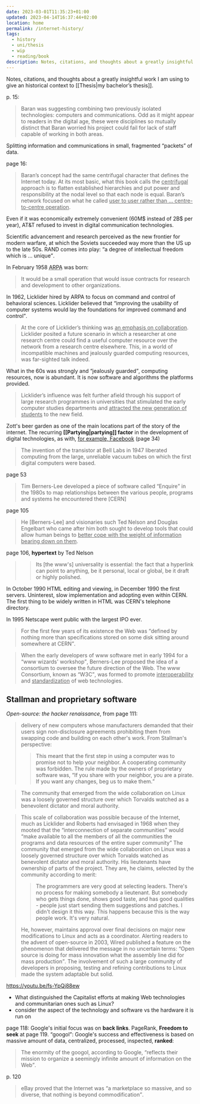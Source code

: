 ```yaml
---
date: 2023-03-01T11:35:23+01:00
updated: 2023-04-14T16:37:44+02:00
location: home
permalink: /internet-history/
tags:
  - history
  - uni/thesis
  - wip
  - reading/book
description: Notes, citations, and thoughts about a greatly insightful work I am using for my bachelor’s thesis.
---
```

Notes, citations, and thoughts about a greatly insightful work I am using to give an historical context to [[Thesis|my bachelor’s thesis]].

p. 15:

> Baran was suggesting combining two previously isolated technologies: computers and communications. Odd as it might appear to readers in the digital age, these were disciplines so mutually distinct that Baran worried his project could fail for lack of staff capable of working in both areas.

Splitting information and communications in small, fragmented <q>packets</q> of data.

page 16:

> Baran’s concept had the same centrifugal character that defines the Internet today. At its most basic, what this book calls the <u>centrifugal</u> approach is to flatten established hierarchies and put power and responsibility at the nodal level so that each node is equal. Baran’s network focused on what he called <u>user to user rather than … centre-to-centre operation</u>.

Even if it was economically extremely convenient (60M$ instead of 2B$ per year), AT&T refused to invest in digital communication technologies.

Scientific advancement and research perceived as the new frontier for modern warfare, at which the Soviets succeeded way more than the US up to the late 50s. RAND comes into play: <q>a degree of intellectual freedom which is … unique</q>.

In February 1958 <abbr title='Advanced Research Projects Agency'>ARPA</abbr> was born:

> It would be a small operation that would issue contracts for research and development to other organizations.

In 1962, Licklider hired by ARPA to focus on command and control of behavioral sciences. Licklider believed that <q>improving the usability of computer systems would lay the foundations for improved command and control</q>.

> At the core of Licklider’s thinking was <u>an emphasis on collaboration</u>. Licklider posited a future scenario in which a researcher at one research centre could find a useful computer resource over the network from a research centre elsewhere. This, in a world of incompatible machines and jealously guarded computing resources, was far-sighted talk indeed.

What in the 60s was strongly and <q>jealously guarded</q>, computing resources, now is abundant. It is now software and algorithms the platforms provided.

> Licklider’s influence was felt further afield through his support of large research programmes in universities that stimulated the early computer studies departments and <u>attracted the new generation of students</u> to the new field.

Zott's beer garden as one of the main locations part of the story of the internet. The recurring **[[Partying|partying]] factor** in the development of digital technologies, as with, [for example, Facebook](https://wired.com/story/sex-beer-and-coding-inside-facebooks-wild-early-days 'Sex, Beer, and Coding: Inside Facebook’s Wild Early Days in Palo Alto | WIRED') (page 34)

> The invention of the transistor at Bell Labs in 1947 liberated computing from the large, unreliable vacuum tubes on which the first digital computers were based.

page 53

> Tim Berners-Lee developed a piece of software called <q>Enquire</q> in the 1980s to map relationships between the various people, programs and systems he encountered there \[CERN\]

page 105

> He \[Berners-Lee\] and visionaries such Ted Nelson and Douglas Engelbart who came after him both sought to develop tools that could allow human beings to <u>better cope with the weight of information bearing down on them</u>.

page 106, **hypertext** by Ted Nelson

> > Its \[the www's\] universality is essential: the fact that a hyperlink can point to anything, be it personal, local or global, be it draft or highly polished.

In October 1990 HTML editing and viewing, in December 1990 the first servers. Uninterest, slow implementation and adopting even within CERN. The first thing to be widely written in HTML was CERN's telephone directory.

In 1995 Netscape went public with the largest IPO ever.

> For the first few years of its existence the Web was <q>defined by nothing more than specifications stored on some disk sitting around somewhere at CERN</q>.

> When the early developers of www software met in early 1994 for a <q>www wizards' workshop</q>, Berners-Lee proposed the idea of a consortium to oversee the future direction of the Web. The www Consortium, known as <q>W3C</q>, was formed to promote <u class='double'>interoperability</u> and <u>standardization</u> of web technologies.

## Stallman and proprietary software

<cite>Open-source: the hacker renaissance</cite>, from page 111:

> delivery of new computers whose manufacturers demanded that their users sign non-disclosure agreements prohibiting them from swapping code and building on each other's work. From Stallman's perspective:
>
> > This meant that the first step in using a computer was to promise not to help your neighbor. A cooperating community was forbidden. The rule made by the owners of proprietary software was, <q>If you share with your neighbor, you are a pirate. If you want any changes, beg us to make them.</q>

> The community that emerged from the wide collaboration on Linux was a loosely governed structure over which Torvalds watched as a benevolent dictator and moral authority.

> This scale of collaboration was possible because of the Internet, much as Licklider and Roberts had envisaged in 1968 when they mooted that the <q>interconnection of separate communities</q> would <q>make available to all the members of all the communities the programs and data resources of the entire super community</q> The community that emerged from the wide collaboration on Linux was a loosely governed structure over which Torvalds watched as benevolent dictator and moral authority. His lieutenants have ownership of parts of the project.
They are, he claims, selected by the community according to merit:
>
> > The programmers are very good at selecting leaders. There's no process for making somebody a lieutenant. But somebody who gets things done, shows good taste, and has good qualities - people just start sending them suggestions and patches. I didn't design it this way. This happens because this is the way people work. It's very natural.
>
> He, however, maintains approval over final decisions on major new modifications to Linux and acts as a coordinator. Alerting readers to the advent of open-source in 2003, Wired published a feature on the phenomenon that delivered the message in no uncertain terms: <q>Open source is doing for mass innovation what the assembly line did for mass production</q>. The involvement of such a large community of developers in proposing, testing and refining contributions to Linux made the system adaptable but solid.

https://youtu.be/fs-YpQj88ew

<div class='red box'>
	<ul><li>What distinguished the Capitalist efforts at making Web technologies and communitarian ones such as Linux?</li>
	<li>consider the aspect of the technology and software vs the hardware it is run on</li></ul>
</div>

page 118: Google's initial focus was on **back links**. PageRank, **Freedom to seek** at page 119. <q>googol</q>: Google's success and effectiveness is based on massive amount of data, centralized, processed, inspected, **ranked**:

> The enormity of the googol, according to Google, <q>reflects their mission to organize a seemingly infinite amount of information on the Web</q>.

p. 120

> eBay proved that the Internet was <q>a marketplace so massive, and so diverse, that nothing is beyond commodification</q>.